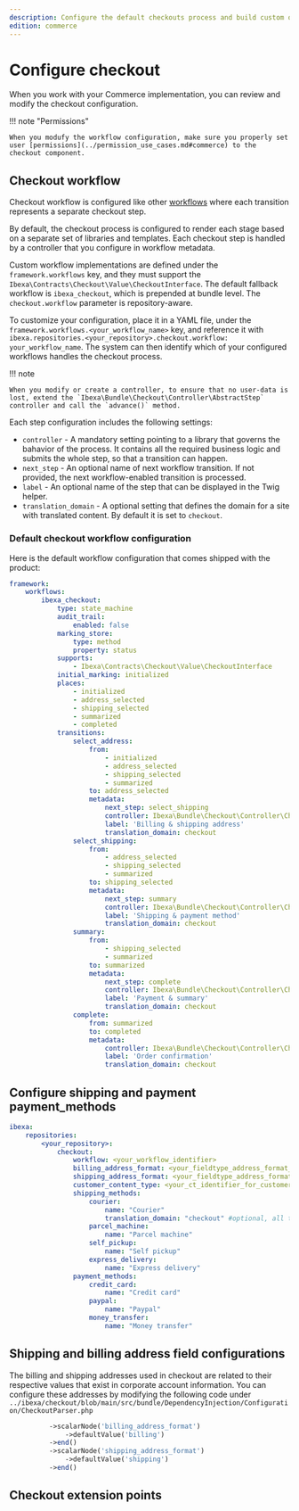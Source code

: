 ```yaml
---
description: Configure the default checkouts process and build custom ones.
edition: commerce
---
```


# Configure checkout

When you work with your Commerce implementation, you can review and modify 
the checkout configuration.

!!! note "Permissions" 

    When you modufy the workflow configuration, make sure you properly set user [permissions](../permission_use_cases.md#commerce) to the checkout component.

## Checkout workflow

Checkout workflow is configured like other [workflows](../../content_management/workflow/workflow.md) where each 
transition represents a separate checkout step. 

By default, the checkout process is configured to render each stage based on a separate 
set of libraries and templates.
Each checkout step is handled by a controller that you configure in workflow metadata.

Custom workflow implementations are defined under the `framework.workflows` key, 
and they must support the `Ibexa\Contracts\Checkout\Value\CheckoutInterface`. 
The default fallback workflow is `ibexa_checkout`, which is prepended at bundle level.
The `checkout.workflow` parameter is repository-aware.

To customize your configuration, place it in a YAML file, under the `framework.workflows.<your_workflow_name>` key, and reference it with `ibexa.repositories.<your_repository>.checkout.workflow: your_workflow_name`. 
The system can then identify which of your configured workflows handles the checkout process.

!!! note 

    When you modify or create a controller, to ensure that no user-data is lost, extend the `Ibexa\Bundle\Checkout\Controller\AbstractStep` controller and call the `advance()` method.

Each step configuration includes the following settings:

- `controller` - A mandatory setting pointing to a library that governs the bahavior of the process. It contains all the required business logic and submits the whole step, so that a transition can happen.
- `next_step` - An optional name of next workflow transition. If not provided, the next workflow-enabled transition is processed.
- `label` - An optional name of the step that can be displayed in the Twig helper.
- `translation_domain` - A optional setting that defines the domain for a site with translated content. By default it is set to `checkout`.

### Default checkout workflow configuration

Here is the default workflow configuration that comes shipped with the product:

``` yaml
framework:
    workflows:
        ibexa_checkout:
            type: state_machine
            audit_trail:
                enabled: false
            marking_store:
                type: method
                property: status
            supports:
                - Ibexa\Contracts\Checkout\Value\CheckoutInterface
            initial_marking: initialized
            places:
                - initialized
                - address_selected
                - shipping_selected
                - summarized
                - completed
            transitions:
                select_address:
                    from:
                        - initialized
                        - address_selected
                        - shipping_selected
                        - summarized
                    to: address_selected
                    metadata:
                        next_step: select_shipping
                        controller: Ibexa\Bundle\Checkout\Controller\CheckoutStep\AddressStepController::renderStepView
                        label: 'Billing & shipping address'
                        translation_domain: checkout
                select_shipping:
                    from:
                        - address_selected
                        - shipping_selected
                        - summarized
                    to: shipping_selected
                    metadata:
                        next_step: summary
                        controller: Ibexa\Bundle\Checkout\Controller\CheckoutStep\ShippingStepController::renderStepView
                        label: 'Shipping & payment method'
                        translation_domain: checkout
                summary:
                    from:
                        - shipping_selected
                        - summarized
                    to: summarized
                    metadata:
                        next_step: complete
                        controller: Ibexa\Bundle\Checkout\Controller\CheckoutStep\SummaryStepController::renderStepView
                        label: 'Payment & summary'
                        translation_domain: checkout
                complete:
                    from: summarized
                    to: completed
                    metadata:
                        controller: Ibexa\Bundle\Checkout\Controller\CheckoutStep\CompleteStepController::renderCompleteView
                        label: 'Order confirmation'
                        translation_domain: checkout
```


## Configure shipping and payment payment_methods

``` yaml 
ibexa:
    repositories:
        <your_repository>:
            checkout:
                workflow: <your_workflow_identifier>
                billing_address_format: <your_fieldtype_address_format_identifier> #coming from Corporate Account "billing" by default
                shipping_address_format: <your_fieldtype_address_format_identifier> #coming from Corporate Account "shipping" by default 
                customer_content_type: <your_ct_identifier_for_customer> #customer by default, it is used in registration and uses given shipping/billing addresses to pre-populate address forms in "Select Address" checkout step
                shipping_methods:
                    courier:
                        name: "Courier"
                        translation_domain: "checkout" #optional, all the shipping/payment methods use this one by default
                    parcel_machine:
                        name: "Parcel machine"
                    self_pickup:
                        name: "Self pickup"
                    express_delivery:
                        name: "Express delivery"
                payment_methods:
                    credit_card:
                        name: "Credit card"
                    paypal:
                        name: "Paypal"
                    money_transfer:
                        name: "Money transfer"
```

## Shipping and billing address field configurations 

The billing and shipping addresses used in checkout are related to their respective 
values that exist in corporate account information. 
You can configure these addresses by modifying the following code under `../ibexa/checkout/blob/main/src/bundle/DependencyInjection/Configuration/CheckoutParser.php`

``` php 
          ->scalarNode('billing_address_format')
              ->defaultValue('billing')
          ->end()
          ->scalarNode('shipping_address_format')
              ->defaultValue('shipping')
          ->end()
```

## Checkout extension points 
